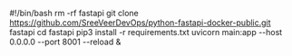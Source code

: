 #!/bin/bash
rm -rf fastapi
git clone https://github.com/SreeVeerDevOps/python-fastapi-docker-public.git fastapi
cd fastapi
pip3 install -r requirements.txt
uvicorn main:app --host 0.0.0.0 --port 8001 --reload &
